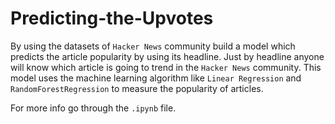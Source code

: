 # Predicting-the-Upvotes

By using the datasets of `Hacker News` community build a model which predicts the article popularity by using its headline. Just by headline anyone will know which article is going to trend in the `Hacker News` community. This model uses the machine learning algorithm like `Linear Regression` and `RandomForestRegression` to measure the popularity of articles.

For more info go through the `.ipynb` file.

